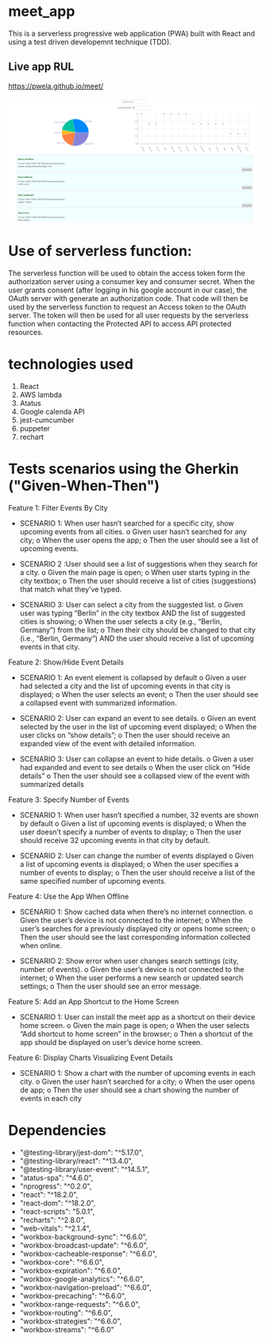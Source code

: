 # meet_app

This is a serverless progressive web application (PWA) built with React and using a test driven developemnt technique (TDD).

## Live app RUL

https://pwela.github.io/meet/

<div>
<img alt="App screenshoot" src="/assets/homepage.png"/>
</div>

# Use of serverless function:

The serverless function will be used to obtain the access token form the authorization server using a consumer key and consumer secret. When the user grants consent (after logging in his google account in our case), the OAuth server with generate an authorization code. That code will then be used by the serverless function to request an Access token to the OAuth server. The token will then be used for all user requests by the serverless function when contacting the Protected API to access API protected resources.

# technologies used

1. React
2. AWS lambda
3. Atatus
4. Google calenda API
5. jest-cumcumber
6. puppeter
7. rechart

# Tests scenarios using the Gherkin ("Given-When-Then")

Feature 1: Filter Events By City

- SCENARIO 1: When user hasn’t searched for a specific city, show upcoming events from all cities.
  o Given user hasn’t searched for any city;
  o When the user opens the app;
  o Then the user should see a list of upcoming events.

- SCENARIO 2 :User should see a list of suggestions when they search for a city.
  o Given the main page is open;
  o When user starts typing in the city textbox;
  o Then the user should receive a list of cities (suggestions) that match what they’ve typed.
- SCENARIO 3: User can select a city from the suggested list.
  o Given user was typing “Berlin” in the city textbox AND the list of suggested cities is showing;
  o When the user selects a city (e.g., “Berlin, Germany”) from the list;
  o Then their city should be changed to that city (i.e., “Berlin, Germany”) AND the user should receive a list of upcoming events in that city.

Feature 2: Show/Hide Event Details

- SCENARIO 1: An event element is collapsed by default
  o Given a user had selected a city and the list of upcoming events in that city is displayed;
  o When the user selects an event;
  o Then the user should see a collapsed event with summarized information.

- SCENARIO 2: User can expand an event to see details.
  o Given an event selected by the user in the list of upcoming event displayed;
  o When the user clicks on “show details”;
  o Then the user should receive an expanded view of the event with detailed information.

- SCENARIO 3: User can collapse an event to hide details.
  o Given a user had expanded and event to see details
  o When the user click on “Hide details”
  o Then the user should see a collapsed view of the event with summarized details

Feature 3: Specify Number of Events

- SCENARIO 1: When user hasn’t specified a number, 32 events are shown by default
  o Given a list of upcoming events is displayed;
  o When the user doesn’t specify a number of events to display;
  o Then the user should receive 32 upcoming events in that city by default.

- SCENARIO 2: User can change the number of events displayed
  o Given a list of upcoming events is displayed;
  o When the user specifies a number of events to display;
  o Then the user should receive a list of the same specified number of upcoming events.

Feature 4: Use the App When Offline

- SCENARIO 1: Show cached data when there’s no internet connection.
  o Given the user’s device is not connected to the internet;
  o When the user’s searches for a previously displayed city or opens home screen;
  o Then the user should see the last corresponding information collected when online.

- SCENARIO 2: Show error when user changes search settings (city, number of events).
  o Given the user’s device is not connected to the internet;
  o When the user performs a new search or updated search settings;
  o Then the user should see an error message.

Feature 5: Add an App Shortcut to the Home Screen

- SCENARIO 1: User can install the meet app as a shortcut on their device home screen.
  o Given the main page is open;
  o When the user selects “Add shortcut to home screen” in the browser;
  o Then a shortcut of the app should be displayed on user’s device home screen.

Feature 6: Display Charts Visualizing Event Details

- SCENARIO 1: Show a chart with the number of upcoming events in each city.
  o Given the user hasn’t searched for a city;
  o When the user opens de app;
  o Then the user should see a chart showing the number of events in each city

# Dependencies

- "@testing-library/jest-dom": "^5.17.0",
- "@testing-library/react": "^13.4.0",
- "@testing-library/user-event": "^14.5.1",
- "atatus-spa": "^4.6.0",
- "nprogress": "^0.2.0",
- "react": "^18.2.0",
- "react-dom": "^18.2.0",
- "react-scripts": "5.0.1",
- "recharts": "^2.8.0",
- "web-vitals": "^2.1.4",
- "workbox-background-sync": "^6.6.0",
- "workbox-broadcast-update": "^6.6.0",
- "workbox-cacheable-response": "^6.6.0",
- "workbox-core": "^6.6.0",
- "workbox-expiration": "^6.6.0",
- "workbox-google-analytics": "^6.6.0",
- "workbox-navigation-preload": "^6.6.0",
- "workbox-precaching": "^6.6.0",
- "workbox-range-requests": "^6.6.0",
- "workbox-routing": "^6.6.0",
- "workbox-strategies": "^6.6.0",
- "workbox-streams": "^6.6.0"
